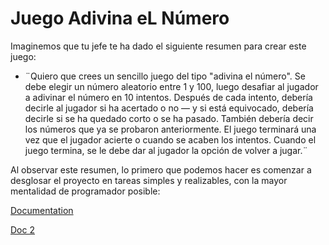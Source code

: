 # Juego Adivina eL Número

Imaginemos que tu jefe te ha dado el siguiente resumen para crear este juego:

- ¨Quiero que crees un sencillo juego del tipo "adivina el número". Se debe elegir un número aleatorio entre 1 y 100, luego desafiar al jugador a adivinar el número en 10 intentos. Después de cada intento, debería decirle al jugador si ha acertado o no — y si está equivocado, debería decirle si se ha quedado corto o se ha pasado. También debería decir los números que ya se probaron anteriormente. El juego terminará una vez que el jugador acierte o cuando se acaben los intentos. Cuando el juego termina, se le debe dar al jugador la opción de volver a jugar.¨

Al observar este resumen, lo primero que podemos hacer es comenzar a desglosar el proyecto en tareas simples y realizables, con la mayor mentalidad de programador posible:



[Documentation](https://developer.mozilla.org/es/docs/Learn_web_development/Core/Scripting/A_first_splash)

[Doc 2](https://developer.mozilla.org/es/docs/Web/JavaScript/Guide/Introduction)